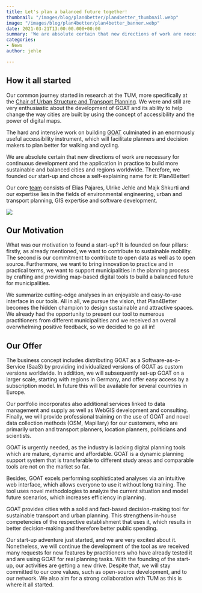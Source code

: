 ```yaml
---
title: Let's plan a balanced future together!
thumbnail: "/images/blog/plan4better/plan4better_thumbnail.webp"
image: "/images/blog/plan4better/plan4better_banner.webp"
date: 2021-03-21T13:00:00.000+00:00
summary: 'We are absolute certain that new directions of work are necessary for continuous development and the application in practice to build more sustainable and balanced cities and regions worldwide. Therefore, we founded our start-up and chose a self-explaining name for it: Plan4Better!'
categories:
- News
author: jehle

---
```


## How it all started

Our common journey started in research at the TUM, more specifically at the [Chair of Urban Structure and Transport Planning](https://www.bgu.tum.de/en/sv/homepage/). We were and still are very enthusiastic about the development of GOAT and its ability to help change the way cities are built by using the concept of accessibility and the power of digital maps.

The hard and intensive work on building [GOAT](../../what-is-goat) culminated in an enormously useful accessibility instrument, which will facilitate planners and decision makers to plan better for walking and cycling. 

We are absolute certain that new directions of work are necessary for continuous development and the application in practice to build more sustainable and balanced cities and regions worldwide. Therefore, we founded our start-up and chose a self-explaining name for it: Plan4Better!

Our core [team](../../../team) consists of Elias Pajares, Ulrike Jehle and Majk Shkurti and our expertise lies in the fields of environmental engineering, urban and transport planning, GIS expertise and software development.  

![](/images/blog/plan4better/team.webp)

## Our Motivation

What was our motivation to found a start-up? It is founded on four pillars: firstly, as already mentioned, we want to contribute to sustainable mobility. The second is our commitment to contribute to open data as well as to open source. Furthermore, we want to bring innovation to practice and in practical terms, we want to support municipalities in the planning process by crafting and providing map-based digital tools to build a balanced future for municipalities. 

We summarize cutting-edge analyses in an enjoyable and easy-to-use interface in our tools. All in all, we pursue the vision, that Plan4Better becomes the hidden champion to design sustainable and attractive spaces. We already had the opportunity to present our tool to numerous practitioners from different municipalities and we received an overall overwhelming positive feedback, so we decided to go all in! 

## Our Offer

The business concept includes distributing GOAT as a Software-as-a-Service (SaaS) by providing individualized versions of GOAT as custom versions worldwide. In addition, we will subsequently set-up GOAT on a larger scale, starting with regions in Germany, and offer easy access by a subscription model. In future this will be available for several countries in Europe. 

Our portfolio incorporates also additional services linked to data management and supply as well as WebGIS development and consulting. Finally, we will provide professional training on the use of GOAT and novel data collection methods (OSM, Mapillary) for our customers, who are primarily urban and transport planners, location planners, politicians and scientists.

GOAT is urgently needed, as the industry is lacking digital planning tools which are mature, dynamic and affordable. GOAT is a dynamic planning support system that is transferable to different study areas and comparable tools are not on the market so far. 

Besides, GOAT excels performing sophisticated analyses via an intuitive web interface, which allows everyone to use it without long training. The tool uses novel methodologies to analyze the current situation and model future scenarios, which increases efficiency in planning. 

GOAT provides cities with a solid and fact-based decision-making tool for sustainable transport and urban planning. This strengthens in-house competencies of the respective establishment that uses it, which results in better decision-making and therefore better public spending. 

Our start-up adventure just started, and we are very excited about it. Nonetheless, we will continue the development of the tool as we received many requests for new features by practitioners who have already tested it and are using GOAT for real planning tasks. With the founding of the start-up, our activities are getting a new drive. Despite that, we will stay committed to our core values, such as open-source development, and to our network. We also aim for a strong collaboration with TUM as this is where it all started.
